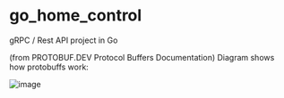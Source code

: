 # go_home_control
gRPC / Rest API project in Go

(from PROTOBUF.DEV Protocol Buffers Documentation)
Diagram shows how protobuffs work:

![image](https://github.com/kthurman59/go_home_control/assets/25540190/75bd431c-f979-4a7c-9769-369ac47fd440)
